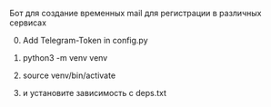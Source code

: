 Бот для создание временных mail для регистрации в различных сервисах

0. Add Telegram-Token in config.py

1. python3 -m venv venv

2. source venv/bin/activate 

3. и установите зависимость с deps.txt


